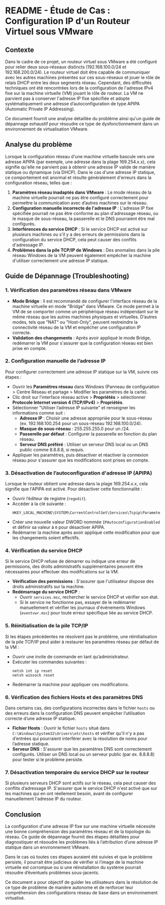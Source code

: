 # README - Étude de Cas : Configuration IP d'un Routeur Virtuel sous VMware

## Contexte

Dans le cadre de ce projet, un routeur virtuel sous VMware a été configuré pour relier deux sous-réseaux distincts (192.168.100.0/24 et 192.168.200.0/24). Le routeur virtuel doit être capable de communiquer avec les autres machines présentes sur ces sous-réseaux et jouer le rôle de relais DHCP entre les deux segments réseau. Cependant, des difficultés techniques ont été rencontrées lors de la configuration de l'adresse IPv4 fixe sur la machine virtuelle (VM) jouant le rôle de routeur. La VM ne parvient pas à conserver l'adresse IP fixe spécifiée et adopte systématiquement une adresse d’autoconfiguration de type APIPA (Automatic Private IP Addressing).

Ce document fournit une analyse détaillée du problème ainsi qu'un guide de dépannage exhaustif pour résoudre ce type de dysfonctionnement dans un environnement de virtualisation VMware.

## Analyse du problème

Lorsque la configuration réseau d'une machine virtuelle bascule vers une adresse APIPA (par exemple, une adresse dans la plage 169.254.x.x), cela signifie qu'elle ne parvient pas à obtenir une adresse IP valide de manière statique ou dynamique (via DHCP). Dans le cas d'une adresse IP statique, ce comportement est anormal et résulte généralement d'erreurs dans la configuration réseau, telles que :

1. **Paramètres réseau inadaptés dans VMware** : Le mode réseau de la machine virtuelle pourrait ne pas être configuré correctement pour permettre la communication avec d’autres machines sur le réseau.
2. **Configuration manuelle incorrecte de l'adresse IP** : L'adresse IP fixe spécifiée pourrait ne pas être conforme au plan d'adressage réseau, ou le masque de sous-réseau, la passerelle et le DNS pourraient être mal configurés.
3. **Interférences du service DHCP** : Si le service DHCP est activé sur plusieurs machines ou s'il y a des erreurs de permissions dans la configuration du service DHCP, cela peut causer des conflits d'adressage IP.
4. **Problèmes dans la pile TCP/IP de Windows** : Des anomalies dans la pile réseau Windows de la VM peuvent également empêcher la machine d'utiliser correctement une adresse IP statique.

## Guide de Dépannage (Troubleshooting)

### 1. Vérification des paramètres réseau dans VMware

   - **Mode Bridge** : Il est recommandé de configurer l'interface réseau de la machine virtuelle en mode "Bridge" dans VMware. Ce mode permet à la VM de se comporter comme un périphérique réseau indépendant sur le même réseau que les autres machines physiques et virtuelles. D’autres modes, tels que "NAT" ou "Host-Only", peuvent restreindre la connectivité réseau de la VM et empêcher une configuration IP correcte.
   - **Validation des changements** : Après avoir appliqué le mode Bridge, redémarrer la VM pour s'assurer que la configuration réseau est bien prise en compte.

### 2. Configuration manuelle de l’adresse IP

   Pour configurer correctement une adresse IP statique sur la VM, suivre ces étapes :

   - Ouvrir les **Paramètres réseau** dans Windows (Panneau de configuration > Centre Réseau et partage > Modifier les paramètres de la carte).
   - Clic droit sur l’interface réseau active > **Propriétés** > sélectionner **Protocole Internet version 4 (TCP/IPv4)** > **Propriétés**.
   - Sélectionner "Utiliser l’adresse IP suivante" et renseigner les informations comme suit :
     - **Adresse IP** : Choisir une adresse appropriée pour le sous-réseau (ex. 192.168.100.254 pour un sous-réseau 192.168.100.0/24).
     - **Masque de sous-réseau** : 255.255.255.0 pour un /24.
     - **Passerelle par défaut** : Configurer la passerelle en fonction du plan réseau.
     - **Serveur DNS préféré** : Utiliser un serveur DNS local ou un DNS public comme 8.8.8.8, si requis.
   - Appliquer les paramètres, puis désactiver et réactiver la connexion réseau pour s'assurer que les modifications sont prises en compte.

### 3. Désactivation de l’autoconfiguration d'adresse IP (APIPA)

   Lorsque le routeur obtient une adresse dans la plage 169.254.x.x, cela signifie que l'APIPA est activé. Pour désactiver cette fonctionnalité :

   - Ouvrir l’éditeur de registre (`regedit`).
   - Accéder à la clé suivante : 
     ```
     HKEY_LOCAL_MACHINE\SYSTEM\CurrentControlSet\Services\Tcpip\Parameters
     ```
   - Créer une nouvelle valeur DWORD nommée `IPAutoconfigurationEnabled` et définir sa valeur à `0` pour désactiver APIPA.
   - Redémarrer la machine après avoir appliqué cette modification pour que les changements soient effectifs.

### 4. Vérification du service DHCP

   Si le service DHCP refuse de démarrer ou indique une erreur de permissions, des droits administratifs supplémentaires peuvent être nécessaires pour effectuer des modifications sur la VM.

   - **Vérification des permissions** : S'assurer que l'utilisateur dispose des droits administratifs sur la machine.
   - **Redémarrage du service DHCP** :
     - Ouvrir `services.msc`, rechercher le service DHCP et vérifier son état.
     - Si le service ne fonctionne pas, essayer de le redémarrer manuellement et vérifier les journaux d'événements Windows (`eventvwr.msc`) pour toute erreur spécifique liée au service DHCP.

### 5. Réinitialisation de la pile TCP/IP

   Si les étapes précédentes ne résolvent pas le problème, une réinitialisation de la pile TCP/IP peut aider à restaurer les paramètres réseau par défaut de la VM :

   - Ouvrir une invite de commande en tant qu’administrateur.
   - Exécuter les commandes suivantes :
     ```
     netsh int ip reset
     netsh winsock reset
     ```
   - Redémarrer la machine pour appliquer ces modifications.

### 6. Vérification des fichiers Hosts et des paramètres DNS

   Dans certains cas, des configurations incorrectes dans le fichier `hosts` ou des erreurs dans la configuration DNS peuvent empêcher l’utilisation correcte d’une adresse IP statique.

   - **Fichier Hosts** : Ouvrir le fichier `hosts` situé dans `C:\Windows\System32\drivers\etc\hosts` et vérifier qu'il n'y a pas d’entrées qui pourraient interférer avec la résolution de noms pour l’adresse statique.
   - **Serveur DNS** : S'assurer que les paramètres DNS sont correctement configurés. Utiliser un DNS local ou un serveur public (par ex. 8.8.8.8) pour tester si le problème persiste.

### 7. Désactivation temporaire du service DHCP sur le routeur

   Si plusieurs serveurs DHCP sont actifs sur le réseau, cela peut causer des conflits d’adressage IP. S'assurer que le service DHCP n'est activé que sur les machines qui en ont réellement besoin, avant de configurer manuellement l'adresse IP du routeur.

## Conclusion

La configuration d'une adresse IP fixe sur une machine virtuelle nécessite une bonne compréhension des paramètres réseau et de la topologie du réseau. Ce guide de dépannage fournit des étapes détaillées pour diagnostiquer et résoudre les problèmes liés à l’attribution d’une adresse IP statique dans un environnement VMware.

Dans le cas où toutes ces étapes auraient été suivies et que le problème persiste, il pourrait être judicieux de vérifier si l’image de la machine virtuelle est corrompue ou si une réinstallation du système pourrait résoudre d’éventuels problèmes sous-jacents.

Ce document a pour objectif de guider les utilisateurs dans la résolution de ce type de problème de manière autonome et de renforcer leur compréhension des configurations réseau de base dans un environnement virtualisé.
